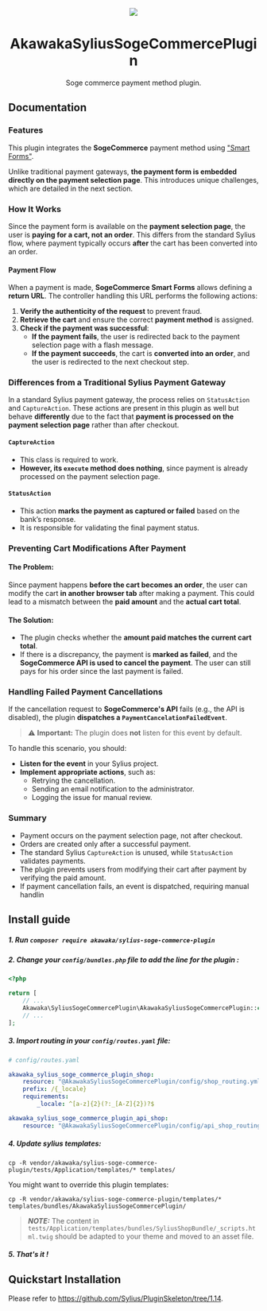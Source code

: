 <p align="center">
    <a href="https://www.akawaka.fr/" target="_blank">
        <img src="https://cdn.akawaka.fr/public/images/logo/logo-akawaka-couleur.png" />
    </a>
</p>

<h1 align="center">AkawakaSyliusSogeCommercePlugin</h1>

<p align="center">Soge commerce payment method plugin.</p>

## Documentation

### Features

This plugin integrates the **SogeCommerce** payment method using ["Smart Forms"](https://sogecommerce.societegenerale.eu/doc/fr-FR/rest/V4.0/javascript/redirection/reference_smartform.html).

Unlike traditional payment gateways, **the payment form is embedded directly on the payment selection page**. This introduces unique challenges, which are detailed in the next section.

### How It Works  

Since the payment form is available on the **payment selection page**, the user is **paying for a cart, not an order**. This differs from the standard Sylius flow, where payment typically occurs **after** the cart has been converted into an order.

#### Payment Flow  

When a payment is made, **SogeCommerce Smart Forms** allows defining a **return URL**. The controller handling this URL performs the following actions:

1. **Verify the authenticity of the request** to prevent fraud.  
2. **Retrieve the cart** and ensure the correct **payment method** is assigned.  
3. **Check if the payment was successful**:
   - **If the payment fails**, the user is redirected back to the payment selection page with a flash message.  
   - **If the payment succeeds**, the cart is **converted into an order**, and the user is redirected to the next checkout step.  

### Differences from a Traditional Sylius Payment Gateway  

In a standard Sylius payment gateway, the process relies on `StatusAction` and `CaptureAction`. These actions are present in this plugin as well but behave **differently** due to the fact that **payment is processed on the payment selection page** rather than after checkout.

#### `CaptureAction`
- This class is required to work.
- **However, its `execute` method does nothing**, since payment is already processed on the payment selection page.

#### `StatusAction`
- This action **marks the payment as captured or failed** based on the bank’s response.
- It is responsible for validating the final payment status.

### Preventing Cart Modifications After Payment  

#### The Problem:  
Since payment happens **before the cart becomes an order**, the user can modify the cart **in another browser tab** after making a payment. This could lead to a mismatch between the **paid amount** and the **actual cart total**.

#### The Solution:  
- The plugin checks whether the **amount paid matches the current cart total**.
- If there is a discrepancy, the payment is **marked as failed**, and the **SogeCommerce API is used to cancel the payment**. The user can still pays for his order since the last payment is failed.

### Handling Failed Payment Cancellations  

If the cancellation request to **SogeCommerce's API** fails (e.g., the API is disabled), the plugin **dispatches a `PaymentCancelationFailedEvent`**.

> ⚠ **Important:** The plugin does **not** listen for this event by default.  

To handle this scenario, you should:
- **Listen for the event** in your Sylius project.
- **Implement appropriate actions**, such as:
  - Retrying the cancellation.
  - Sending an email notification to the administrator.
  - Logging the issue for manual review.

### Summary  

- Payment occurs on the payment selection page, not after checkout.
- Orders are created only after a successful payment.
- The standard Sylius `CaptureAction` is unused, while `StatusAction` validates payments.
- The plugin prevents users from modifying their cart after payment by verifying the paid amount.
- If payment cancellation fails, an event is dispatched, requiring manual handlin

## Install guide

##### 1. Run `composer require akawaka/sylius-soge-commerce-plugin`

##### 2. Change your `config/bundles.php` file to add the line for the plugin :

```php
<?php

return [
    // ...
    Akawaka\SyliusSogeCommercePlugin\AkawakaSyliusSogeCommercePlugin::class => ['all' => true],
    // ...
];
```

##### 3. Import routing in your `config/routes.yaml` file:

```yaml
# config/routes.yaml

akawaka_sylius_soge_commerce_plugin_shop:
    resource: "@AkawakaSyliusSogeCommercePlugin/config/shop_routing.yml"
    prefix: /{_locale}
    requirements:
        _locale: ^[a-z]{2}(?:_[A-Z]{2})?$

akawaka_sylius_soge_commerce_plugin_api_shop:
    resource: "@AkawakaSyliusSogeCommercePlugin/config/api_shop_routing.yml"
```

##### 4. Update sylius templates:

`cp -R vendor/akawaka/sylius-soge-commerce-plugin/tests/Application/templates/* templates/`

You might want to override this plugin templates:

`cp -R vendor/akawaka/sylius-soge-commerce-plugin/templates/* templates/bundles/AkawakaSyliusSogeCommercePlugin/`

> **_NOTE:_**  The content in `tests/Application/templates/bundles/SyliusShopBundle/_scripts.html.twig` should be adapted to your theme and moved to an asset file.

##### 5. That's it !

## Quickstart Installation

Please refer to https://github.com/Sylius/PluginSkeleton/tree/1.14.
